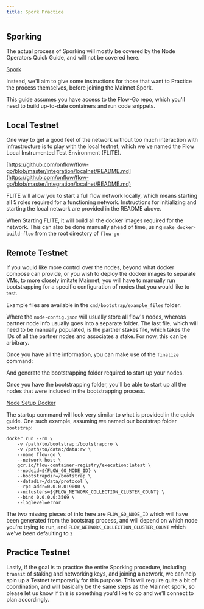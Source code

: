 ```yaml
---
title: Spork Practice
---
```


## Sporking

The actual process of Sporking will mostly be covered by the Node Operators Quick Guide, and will not be covered here.

[Spork](../spork.md)

Instead, we'll aim to give some instructions for those that want to Practice the process themselves, before joining the Mainnet Spork.

This guide assumes you have access to the Flow-Go repo, which you'll need to build up-to-date containers and run code snippets.

[](https://github.com/onflow/flow-go)

## Local Testnet

One way to get a good feel of the network without too much interaction with infrastructure is to play with the local testnet, which we've named the Flow Local Instrumented Test Environment (FLITE).

[https://github.com/onflow/flow-go/blob/master/integration/localnet/README.md](https://github.com/onflow/flow-go/blob/master/integration/localnet/README.md)

FLITE will allow you to start a full flow network locally, which means starting all 5 roles required for a functioning network. Instructions for initializing and starting the local network are provided in the README above.

When Starting FLITE, it will build all the docker images required for the network. This can also be done manually ahead of time, using `make docker-build-flow` from the root directory of `flow-go`

## Remote Testnet

If you would like more control over the nodes, beyond what docker compose can provide, or you wish to deploy the docker images to separate VMs, to more closely imitate Mainnet, you will have to manually run bootstrapping for a specific configuration of nodes that you would like to test.

[](https://github.com/onflow/flow-go/blob/master/cmd/bootstrap/README.md)

Example files are available in the `cmd/bootstrap/example_files` folder.

Where the `node-config.json` will usually store all flow's nodes, whereas partner node info usually goes into a separate folder. The last file, which will need to be manually populated, is the partner stakes file, which takes the IDs of all the partner nodes and associates a stake. For now, this can be arbitrary.

Once you have all the information, you can make use of the `finalize` command:

[](https://github.com/onflow/flow-go/tree/master/cmd/bootstrap#example-1)

And generate the bootstrapping folder required to start up your nodes.

Once you have the bootstrapping folder, you'll be able to start up all the nodes that were included in the bootstrapping process.

[Node Setup Docker](../node-setup.md#docker)

The startup command will look very similar to what is provided in the quick guide. One such example, assuming we named our bootstrap folder `bootstrap`:

```shell
docker run --rm \
    -v /path/to/bootstrap:/bootstrap:ro \
    -v /path/to/data:/data:rw \
    --name flow-go \
    --network host \
    gcr.io/flow-container-registry/execution:latest \
    --nodeid=${FLOW_GO_NODE_ID} \
    --bootstrapdir=/bootstrap \
    --datadir=/data/protocol \
    --rpc-addr=0.0.0.0:9000 \
    --nclusters=${FLOW_NETWORK_COLLECTION_CLUSTER_COUNT} \
    --bind 0.0.0.0:3569 \
    --loglevel=error
```

The two missing pieces of info here are `FLOW_GO_NODE_ID` which will have been generated from the bootstrap process, and will depend on which node you're trying to run, and `FLOW_NETWORK_COLLECTION_CLUSTER_COUNT` which we've been defaulting to `2`

## Practice Testnet

Lastly, if the goal is to practice the entire Sporking procedure, including `transit` of staking and networking keys, and joining a network, we can help spin up a Testnet temporarily for this purpose. This will require quite a bit of coordination, and will basically be the same steps as the Mainnet spork, so please let us know if this is something you'd like to do and we’ll connect to plan accordingly.
